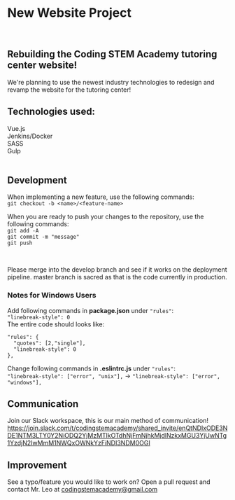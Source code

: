 # New Website Project #
<br />

## Rebuilding the Coding STEM Academy tutoring center website! ##
We're planning to use the newest industry technologies to redesign and revamp the website for the tutoring center!
<br />

## Technologies used: ##
Vue.js <br />
Jenkins/Docker <br />
SASS <br />
Gulp <br />
<br />

## Development ##
When implementing a new feature, use the following commands: <br />
`git checkout -b <name>/<feature-name>`

When you are ready to push your changes to the repository, use the following commands: <br />
`git add -A` <br />
`git commit -m "message"` <br/>
`git push` <br />

<br />

Please merge into the develop branch and see if it works on the deployment pipeline. master branch is sacred as that is the code currently in production.
<br />

### Notes for Windows Users ###
Add following commands in **package.json** under `"rules"`: <br />
` "linebreak-style": 0 ` <br />
The entire code should looks like: <br />
~~~~
"rules": {
  "quotes": [2,"single"],
  "linebreak-style": 0
},
~~~~

Change following commands in **.eslintrc.js** under `"rules"`: <br />
`"linebreak-style": ["error", "unix"],` -> `"linebreak-style": ["error", "windows"],`


## Communication ##
Join our Slack workspace, this is our main method of communication!
https://join.slack.com/t/codingstemacademy/shared_invite/enQtNDIxODE3NDE1NTM3LTY0Y2NiODQ2YjMzMTlkOTdhNjFmNjhkMjdlNzkxMGU3YjUwNTg1YzdjN2IwMmM1NWQxOWNkYzFiNDI3NDM0OGI

## Improvement ##
See a typo/feature you would like to work on? Open a pull request and contact Mr. Leo at codingstemacademy@gmail.com
